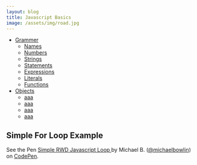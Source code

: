 ```yaml
---
layout: blog
title: Javascript Basics
image: /assets/img/road.jpg
---
```



<ul>
	<li><a href="#">Grammer</a> 
		<ul>
			<li><a href="#">Names</a></li>
			<li><a href="#">Numbers</a></li>
			<li><a href="#">Strings</a></li>
			<li><a href="#">Statements</a></li>
			<li><a href="#">Expressions</a></li>
			<li><a href="#">Literals</a></li>
			<li><a href="#">Functions</a></li>
		</ul>
	</li>
	<li><a href="#">Objects</a> 
		<ul>
			<li><a href="#">aaa</a></li>
			<li><a href="#">aaa</a></li>
			<li><a href="#">aaa</a></li>
			<li><a href="#">aaa</a></li>
		</ul>
	</li>	

</ul>

<h2>Simple For Loop Example</h2>
<div>
	<p data-height="268" data-theme-id="0" data-slug-hash="ugGkd" data-default-tab="result" class='codepen'>See the Pen <a href='http://codepen.io/michaelbowlin/pen/ugGkd/'>Simple RWD Javascript Loop </a> by Michael B. (<a href='http://codepen.io/michaelbowlin'>@michaelbowlin</a>) on <a href='http://codepen.io'>CodePen</a>.</p>
<script async src="//codepen.io/assets/embed/ei.js"></script>

</div>
